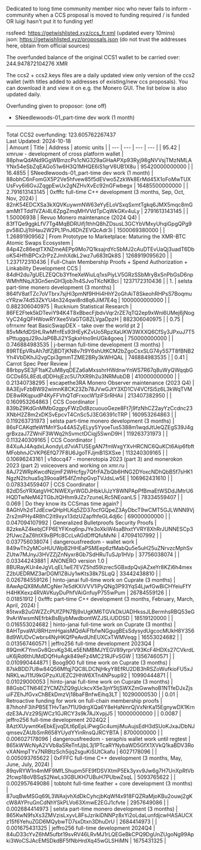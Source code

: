 Dedicated to long time community member nioc who never fails to inform -community when a CCS proposal is moved to funding required / is funded OR luigi hasn't put it to funding yet!

rssfeed: https://getwishlisted.xyz/ccs_fr.xml (updated every 10mins)    
json: https://getwishlisted.xyz/proposals.json (do not trust the addresses here, obtain from official sources)

The overfunded balance of the original CCS1 wallet to be carried over:        
244.947872104276 XMR        

The ccs2 + ccs2.keys files are a daily updated view only version of the ccs2 wallet (with titles added to addresses of existing/new ccs proposals). You can download it and view it on e.g. the Monero GUI. The list below is also updated daily.

Overfunding given to proposor: (one off)
- SNeedlewoods-01_part-time dev work (1 month)

---

Total CCS2 overfunding: 123.605762267437    
Last Updated: 2024-10-18    
| Amount | Title | Address | atomic units |
| --- | --- | --- | --- |
| 95.42 | xmruw - development of cross platform wallet | 88phwQdANd9GgWBmzcPs1cNG329aGHaAPXp93Ryj98gNVVsjTMzNMLAYNx54eSbZqEAGo51w6H3Q1MHQE6iS1qrV6UB1X8u | 95420000000000 |
| 16.4855 | SNeedlewoods-01_part-time dev work (1 month) | 88obhC6nFomGX5P2Ve5hfvew85f5dEVwo5ZzkWk8ErMd45X1oFoMwTUXUsFvy6i6GvJZqgpEwUx2gNZHvXvEc92nGFwbegx | 16485500000000 |
| 2.791613143145 | 0xfffc full-time C++ development (3 months, Sep, Oct, Nov, 2024) | 82nK54EDCXSa3kXQVKuywmNW63eYyELoVSxqSxmtTgkq6JMX5mqc8mGamMtTTdd1VZAi4L6ZpgZmqMHVVdTpCqWkGKv4uLy | 2791613143145 |
| 1.50006938 | Revuo Monero maintenance (2024 Q4) | 83fTQe9ggkLfV7Tg4MqBDRUifj1thhQ8hZDsusL3GCYbVMxyUhqiGpgQPg9pv58iDJj1tiHau2W2PL1PnJ6DhZEVQcAdr3i | 1500069380000 |
| 1.26891909562 | From Prototype to Marketplace: Maturing the XMR-BTC Atomic Swaps Ecosystem | 84p4Zc86eqtTXNZmeAEPp9Mo7Q1ksajrdYcSbMJ2cAuDTEvUaQj3uadT6DboK54HfhBPCx2rPzZJmhXdkL2wz7u683tQk8S | 1268919095620 |
| 1.237172310436 | Full-Chain Membership Proofs + Spend Authorization + Linkability Development CCS | 84dH2du7gUELZEQCb3YfneXeWiuLq1xsPiyLV5GRzSSbMryBxSnPbGsD6npWMhftNqJt3Gn5enGH3job7n4SJvoTKcNKBci | 1237172310436 |
| 1. | selsta part-time monero development (3 months) | 864fV8atTZc7oVTbrx7sjHi3pmNf9HHi4HhY2oGhAiT8SkeohRHPsS7BoqmucYRzw74d53ZkYU4n324qwi8rd8q6JiM7E4q | 1000000000000 |
| 0.882306040975 | Rucknium Statistical Research | 86FE2Ftek5kDTeviY94K4T8xBbecFjbdvVqr2rZE7qTQ2ep9xWni6UMej6jNogVyC24gQFHWowRYXee5VaGTG8ZLVgaDpzH | 882306040975 |
| 0.75 | ofrnxmr feat BasicSwapDEX - take over the world pt 2 | 85vMkfdDSHLRwMfnfEs93HEyKZvUo5RpzXaUKW3WXXQ6CfSy3JPxuJ7T5sPttuggqJ29oJaP6BJi2YSgkxHno9nUGk4goeq | 750000000000 |
| 0.746884983535 | j-berman full-time development (3 months) | 89RTEpVRsAh7dfZjBDTjKN8v7t9Y6shUtKCM2bZgoCsxSLG74y5S7T8fBNB2Yh4VbDKhJi2vgCpi3gmmTZME2BRy3kWHQAL | 746884983535 |
| 0.41 | Carrot Spec Peer Review | 88rbpySE3jF1taKZuM8yqDEZa6aMxsshrHWdnwYnWS7R67q8uWyQWqqbGGCDs65L8EdLdDDHsjEzc5U7tXR9h2u3NRMubDB | 410000000000 |
| 0.21340738295 | escapethe3RA Monero Observer maintenance (2023 Q4) | 8A3EjvFzbBW92wimnK8CK23Zb78JVwGJtY3XD1CV4VCfSi5z6L3kWqTVMDE8wRKqpudP4KyFFVhQTdFrxocW1ziFSrRHAii | 213407382950 |
| 0.160953264863 | CCS Coordinator | 839bZ9KdGnMMbGzgpyFWzDd8zcuouoGeze8Ft7j9fzNhCZ2ayYzCcdnc23XNbH2Z8m2xDKSvEpcvT4CnSc5J3EG6391cTRP | 160953264863 |
| 0.119263731973 | selsta part-time monero development (3 months) | 86sFCAKqtfeWfMnYSu44A5ZyELyy5YyoeTus5388m1wqdJtUeQZEgS39J4ggrBxzaJ7ZWniF3WWq2hSvmctDCiqj5SwnD9H | 119263731973 |
| 0.113240309165 | CCS Coordinator | 84XuAJ4AqdxLAondyLd7viATUSEgAN7fmWxgYXvHRCNC6QuKCt6Aip6fbftMFobhnJCVKP6EfQ77F8U6JgoTFJjmB1SXSxe | 113240309165 |
| 0.10696243161 | v1docq47 - monerotopia 2023 (part 3) and monerokon 2023 (part 2) voiceovers and working on xmr.ru | 8AJ72WRpKwcdNzjmF2WHcfgy7QfrFAZbQb6HNG2DYoxcNDhQbB5f7sHK1NgzN2tchua5q39ooa9f54fZmhpGvpTVJdsLw5E | 106962431610 |
| 0.078334559407 | CCS Coordinator | 82dD5oYRXatgVHCNWEXyrWGDJHbkUiJzY8WNPApPfBmaEtWSDdJMtrU6HQDTwNeM42TGbJtQHhm9JZz7zuneLRc5NEoanLS | 78334559407 |
| 0.069 | Do they know its CCSmas time again? | 8AGhVh2dTJdEcwQHpHLKq5ZD37ocfGQpeZ3AyDbcT9wCMT5GJLWNN9VjZrs2mPHy4R8hC2it9xyx13dzUZapfhfeGL4dj6c | 69000000000 |
| 0.047094107992 | Generalized Bulletproofs Security Proofs | 82zkeAZ4kebjCFP6EYFKnq6npJYe3oXkiW4saBhxtYVRY8XhRrJUNNESCp32fUwcZaZ6htX9xBPfc8CcLvAGdDffQfuMvNi | 47094107992 |
| 0.037756038074 | dangerousfreedom - wallet work | 849wTh2yMCoHUUWpB2HHEaPSMEep6zfMabQu5e5uH25uZNrvzcMphSvZUtw7MJnyJ3HVZZjZnNyxr8Gb7SdHRuTuSJp1HVp | 37756038074 |
| 0.03344243881 | ANONERO version 1.0 | 8BURayKUr4eJgVLqEL1wE7EVZ5hd59izrec5GBxdpQvjiAZxeYr8KZi6h4mexZ2bUEDRMZ3arDGM1Z8iJy1wKts38k7SLqQ | 33442438810 |
| 0.026784559126 | hinto-janai full-time work on Cuprate (3 months) | 8AwApQX8MuMCgNer7e5dKXiVVV1iPyQNg3P93YqS4LjwfGwBiCHYeiuFfYH4HKKexz4RVAVKuyDuPhfVAiGnfuyP755wPum | 26784559126 |
| 0.01851912 | 0xfffc part-time C++ development (3 months, February, March, April, 2024) | 85twxB2uGWZZcPUfZPN7Bj9xUgKM6TGVkDkUADHkssJLBermhsRBQ53eG9vArWwsmNEfrbkBsBjybMwdbontWZJSLiUDDSD | 18519120000 |
| 0.016553024682 | hinto-janai full-time work on Cuprate (3 months) | 8AHTpvaWU8RHzmHgaisMQdAiFfbfwNGgugBEsSdysydUgcocMUkH8Y3568d9WUDvCwbrs4NyHKQfPeAvdUhEUXCxTWMVeqg | 16553024682 |
| 0.013567460571 | jeffro256 full-time development 2023Q4 | 89QmK7YnnGv8QcvKg34Le5ENMBMJYEGV89yrprV93KcF4HDXs27CVkrdLuK6jRd6thUMdDQfHuAgk849eFz4MC21RJFvSGW | 13567460571 |
| 0.010990444871 | Boog900 full time work on Cuprate (3 months) | 87skBDD7U8w84Q56Mfqj7QC8LDCNjHkyY8EfRU2DB3hRSZoWufkioFU5xJNRKLwJ11fJ9kGPzuXUEZC2HhW6XTn4NPsup92 | 10990444871 |
| 0.01029000053 | hinto-janai full-time work on Cuprate (3 months) | 88GsbCTN64E2YCMZtZQ9gUckcvX5e3jnY5tjSWXZmGwwhoB1NTfeDJxZjsuiFZEhJfGvxChBEkDmzVj18baFBnfwEihq3LT | 10290000530 |
| 0.01 | Retroactive funding for work on full-chain membership proofs | 87hhohF3ihPB5ETHvTan7f1U9drgXQa6Y8eHaNmrQjVxNrKa15EgnywDX1KrndzE3AJVz29SjWCz1GJRCY3s9k7AJXvpjJ5 | 10000000000 |
| 0.0087 | jeffro256 full-time development 2024Q2 | 8AztXUywntKeEbkEjvqDLt6pEpLiPwgGc4umjiMuAujsEdH3dSUoKJxaJDbNJqmsevZAUbSmR658YUydYYinRnsQJRCYBTA | 8700000000 |
| 0.006027178096 | dangerousfreedom - seraphis wallet work until regtest | 865kWWcNyA2VVb8aSReTnfJjbL3j1PTcaRYNybaWD5GfX1XVkQ1kaBDV3RovXANmpTYx7NRBtzSch5ijq2sguKiSUtCkafu | 6027178096 |
| 0.005093765622 | 0xFFFC full-time C++ development (3 months, May, June, July, 2024) | 89qvRYW1n4mMF9MfLShupm5FE9fDSVXtmP5Ek3yxv9Jw6g7H7UnXpRtVb2fcwp18oVBSqS2NwLs3GBUKH7UBuH7PUbwZsqL | 5093765622 |
| 0.002957649086 | tobtoht full-time feather + core development (3 months) | 87uqBwMSGq69L3WAxjvhXdDkCyhcjbKqWf4x918FQZRaMjoKBu2ouwj2gKcW8AYPruGnCdNhYSkPLVo63XmwE2EGJ1cfvte | 2957649086 |
| 0.002684414973 | selsta part-time monero development (3 months) | 865KwN9fsXs3ZMVzisLxyvL8FsJzrikiDNNPz8xYi2oLdaLunfdjcwHASAUCXz15f6YehuZGD6MQybwTD7sxDtxn3DhuDrU | 2684414973 |
| 0.001675431325 | jeffro256 full-time development 2024Q4 | 84uD33cYvZ6hM5ufbt19svRV46LRvMJ1rLQEGeBkCPQ9DgUnZUgoNg99Apki3WoCSJAcEMSDkdBF5fNbHrdXq45wGLSHiMN | 1675431325 |
